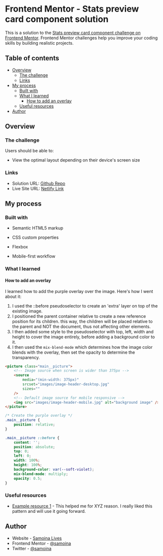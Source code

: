 # Frontend Mentor - Stats preview card component solution

This is a solution to the [Stats preview card component challenge on Frontend Mentor](https://www.frontendmentor.io/challenges/stats-preview-card-component-8JqbgoU62). Frontend Mentor challenges help you improve your coding skills by building realistic projects.

## Table of contents

- [Overview](#overview)
  - [The challenge](#the-challenge)
  - [Links](#links)
- [My process](#my-process)
  - [Built with](#built-with)
  - [What I learned](#what-i-learned)
    - [How to add an overlay](#how-to-add-an-overlay)
  - [Useful resources](#useful-resources)
- [Author](#author)

## Overview

### The challenge

Users should be able to:

- View the optimal layout depending on their device's screen size

### Links

- Solution URL: [Github Repo](https://github.com/samoina/stats-preview-card)
- Live Site URL: [Netlify Link](https://samoina-stats-preview-card.netlify.app/)

## My process

### Built with

- Semantic HTML5 markup
- CSS custom properties
- Flexbox

- Mobile-first workflow

### What I learned

#### How to add an overlay

I learned how to add the purple overlay over the image. Here's how I went about it:

1. I used the ::before pseudoselector to create an 'extra' layer on top of the existing image.
2. I positioned the parent container relative to create a new reference position for its children. this way, the children will be placed relative to the parent and NOT the document, thus not affecting other elements.
3. I then added some style to the pseudoselector with top, left, width and height to cover the image entirely, before adding a background color to it.
4. I then used the `mix-blend-mode` which determines how the image color blends with the overlay, then set the opacity to determine the transparency.

```html
<picture class="main__picture">
	<!-- Image source when screen is wider than 375px -->
	<source
		media="(min-width: 375px)"
		srcset="images/image-header-desktop.jpg"
		sizes=""
	/>
	<!-- Default image source for mobile responsive -->
	<img src="images/image-header-mobile.jpg" alt="background image" />
</picture>
```

```css
/* Create the purple overlay */
.main__picture {
	position: relative;
}

.main__picture ::before {
	content: '';
	position: absolute;
	top: 0;
	left: 0;
	width: 100%;
	height: 100%;
	background-color: var(--soft-violet);
	mix-blend-mode: multiply;
	opacity: 0.5;
}
```

### Useful resources

- [Example resource 1](https://www.example.com) - This helped me for XYZ reason. I really liked this pattern and will use it going forward.

## Author

- Website - [Samoina Lives](https://samoinalives.wordpress.com/)
- Frontend Mentor - [@samoina](https://www.frontendmentor.io/profile/samoina)
- Twitter - [@samoina](https://www.twitter.com/samoina)
